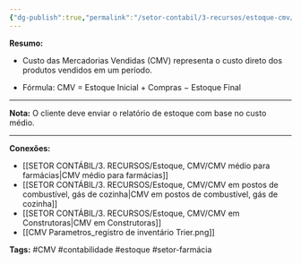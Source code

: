 ```yaml
---
{"dg-publish":true,"permalink":"/setor-contabil/3-recursos/estoque-cmv/apurar-custo-da-mercadoria-servico/","dgPassFrontmatter":true,"created":"2025-06-05T15:43:03.134-03:00","updated":"2025-06-27T12:46:09.041-03:00"}
---
```



**Resumo:** 

- Custo das Mercadorias Vendidas (CMV) representa o custo direto dos produtos vendidos em um período.

- Fórmula:    CMV = Estoque Inicial + Compras − Estoque Final

---

**Nota:**
O cliente deve enviar o relatório de estoque com base no custo médio.

---

**Conexões:**

- [[SETOR CONTÁBIL/3. RECURSOS/Estoque, CMV/CMV médio para farmácias\|CMV médio para farmácias]]
- [[SETOR CONTÁBIL/3. RECURSOS/Estoque, CMV/CMV em postos de combustível, gás de cozinha\|CMV em postos de combustível, gás de cozinha]]
- [[SETOR CONTÁBIL/3. RECURSOS/Estoque, CMV/CMV em Construtoras\|CMV em Construtoras]]
- [[CMV Parametros_registro de inventário Trier.png]]



**Tags:** #CMV #contabilidade #estoque #setor-farmácia 
